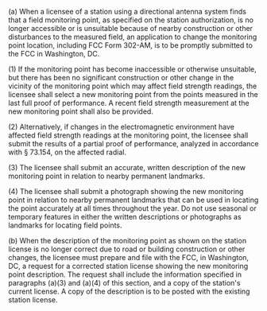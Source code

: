 (a) When a licensee of a station using a directional antenna system finds that a field monitoring point, as specified on the station authorization, is no longer accessible or is unsuitable because of nearby construction or other disturbances to the measured field, an application to change the monitoring point location, including FCC Form 302-AM, is to be promptly submitted to the FCC in Washington, DC.

(1) If the monitoring point has become inaccessible or otherwise unsuitable, but there has been no significant construction or other change in the vicinity of the monitoring point which may affect field strength readings, the licensee shall select a new monitoring point from the points measured in the last full proof of performance. A recent field strength measurement at the new monitoring point shall also be provided.

(2) Alternatively, if changes in the electromagnetic environment have affected field strength readings at the monitoring point, the licensee shall submit the results of a partial proof of performance, analyzed in accordance with § 73.154, on the affected radial.

(3) The licensee shall submit an accurate, written description of the new monitoring point in relation to nearby permanent landmarks.

(4) The licensee shall submit a photograph showing the new monitoring point in relation to nearby permanent landmarks that can be used in locating the point accurately at all times throughout the year. Do not use seasonal or temporary features in either the written descriptions or photographs as landmarks for locating field points.

(b) When the description of the monitoring point as shown on the station license is no longer correct due to road or building construction or other changes, the licensee must prepare and file with the FCC, in Washington, DC, a request for a corrected station license showing the new monitoring point description. The request shall include the information specified in paragraphs (a)(3) and (a)(4) of this section, and a copy of the station's current license. A copy of the description is to be posted with the existing station license.

